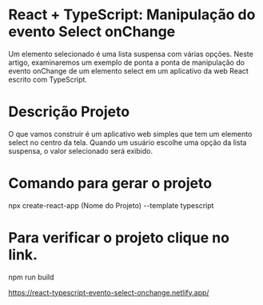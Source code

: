 # React + TypeScript: Manipulação do evento Select onChange

Um elemento selecionado é uma lista suspensa com várias opções. 
Neste artigo, examinaremos um exemplo de ponta a ponta de manipulação 
do evento onChange de um elemento select em um aplicativo da web React
escrito com TypeScript.

# Descrição Projeto
O que vamos construir é um aplicativo web simples que tem um elemento 
select no centro da tela. Quando um usuário escolhe uma opção da 
lista suspensa, o valor selecionado será exibido.

# Comando para gerar o projeto
npx create-react-app (Nome do Projeto) --template typescript

# Para verificar o projeto clique no link.
npm run build

https://react-typescript-evento-select-onchange.netlify.app/
